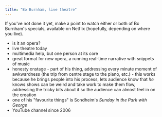 ```yaml
---
title: "Bo Burnham, live theatre"
---
```


If you've not done it yet, make a point to watch either or both of Bo Burnham's specials, available on Netflix (hopefully, depending on where you live).

- is it an opera?
- live theatre today
- multimedia help, but one person at its core
- great format for new opera, a running real-time narrative with snippets of music 
- honesty onstage - part of his thing, addressing every minute moment of awkwardness (the trip from centre stage to the piano, etc.) - this works because he brings people into his process, lets audience know that *he* knows shows can be weird and take work to make them flow, addressing the tricky bits about it so the audience can almost feel in on the creation
- one of his "favourite things" is Sondheim's *Sunday in the Park with George*
- YouTube channel since 2006


